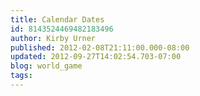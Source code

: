 ```yaml
---
title: Calendar Dates
id: 8143524469482183496
author: Kirby Urner
published: 2012-02-08T21:11:00.000-08:00
updated: 2012-09-27T14:02:54.703-07:00
blog: world_game
tags: 
---
```


